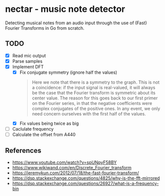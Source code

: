 # nectar - music note detector

Detecting musical notes from an audio input through the use of (Fast) Fourier Transforms in Go from scratch.

## TODO

- [x] Read mic output
- [x] Parse samples
- [x] Implement DFT
    - [x] Fix conjugate symmetry (ignore half the values)
        > Here we note that there is a symmetry to the graph. This is not a coincidence: if the input signal is real-valued, it will always be the case that the Fourier transform is symmetric about its center value. The reason for this goes back to our first primer on the Fourier series, in that the negative coefficients were complex conjugates of the positive ones. In any event, we only need concern ourselves with the first half of the values.
    - [x] Fix values being twice as big
- [ ] Caclulate frequency
- [ ] Calculate the offset from A440

## References

- <https://www.youtube.com/watch?v=spUNpyF58BY>
- <https://www.wikiwand.com/en/Discrete_Fourier_transform>
- <https://jeremykun.com/2012/07/18/the-fast-fourier-transform/>
- <https://dsp.stackexchange.com/questions/4825/why-is-the-fft-mirrored>
- <https://dsp.stackexchange.com/questions/26927/what-is-a-frequency-bin>
